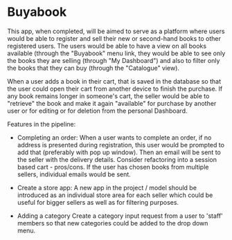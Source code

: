 # Buyabook

This app, when completed, will be aimed to serve as a platform where users would be able to register and sell their new or second-hand books to other registered users.
The users would be able to have a view on all books available (through the "Buyabook" menu link, they would be able to see only the books they are selling (through "My Dashboard") and also to filter only the books that they can buy (through the "Catalogue" view).

When a user adds a book in their cart, that is saved in the database so that the user could open their cart from another device to finish the purchase.
If any book remains longer in someone's cart, the seller would be able to "retrieve" the book and make it again "available" for purchase by another user or for editing or for deletion from the personal Dashboard.


Features in the pipeline:
* Completing an order:
When a user wants to complete an order, if no address is presented during registration, this user would be prompted to add that (preferably with pop up window). Then an email will be sent to the seller with the delivery details.
Consider refactoring into a session based cart - pros/cons.
If the user has chosen books from multiple sellers, individual emails would be sent.

* Create a store app:
A new app in the project / model should be introduced as an individual store area for each seller which could be useful for bigger sellers as well as for filtering purposes.

* Adding a category
Create a category input request from a user to 'staff' members so that new categories could be added to the drop down menu.
